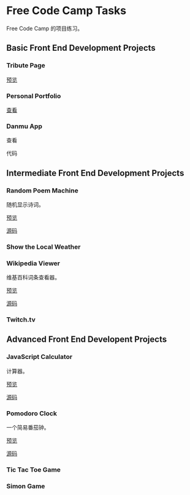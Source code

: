 # Free Code Camp Tasks

Free Code Camp 的项目练习。

## Basic Front End Development Projects

### Tribute Page

[预览](https://codepen.io/TheaAo/full/qRmBdB/)

### Personal Portfolio

[查看](https://theaao.github.io/free_code_camp_tasks/portfolio/index.html)

### Danmu App

查看

代码

## Intermediate Front End Development Projects

### Random Poem Machine

随机显示诗词。

[预览](https://theaao.github.io/free_code_camp_tasks/randomQuoteMachine/index.html)

[源码](https://github.com/TheaAo/free_code_camp_tasks/randomQuoteMachine/)

### Show the Local Weather

### Wikipedia Viewer

维基百科词条查看器。

[预览](https://theaao.github.io/free_code_camp_tasks/wikipediaViewer/index.html)

[源码](https://github.com/TheaAo/free_code_camp_tasks/wikipediaViewer)

### Twitch.tv

## Advanced Front End Developent Projects

### JavaScript Calculator

计算器。

[预览](https://theaao.github.io/free_code_camp_tasks/calculator/index.html)

[源码](https://github.com/TheaAo/free_code_camp_tasks/calculator)

### Pomodoro Clock

一个简易番茄钟。

[预览](https://theaao.github.io/free_code_camp_tasks/pomodoroClock/index.html)

[源码](https://github.com/TheaAo/free_code_camp_tasks/pomodoroClock)

### Tic Tac Toe Game

### Simon Game
